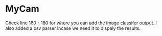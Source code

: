 # MyCam

Check line 160 - 180 for where you can add the image classifer output.
I also added a csv parser incase we need it to dispaly the results.
